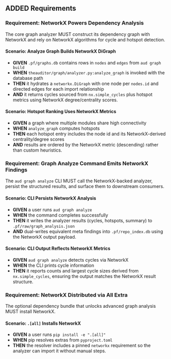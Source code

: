 ## ADDED Requirements
### Requirement: NetworkX Powers Dependency Analysis
The core graph analyzer MUST construct its dependency graph with NetworkX and rely on NetworkX algorithms for cycle and hotspot detection.

#### Scenario: Analyze Graph Builds NetworkX DiGraph
- **GIVEN** `.pf/graphs.db` contains rows in `nodes` and `edges` from `aud graph build`
- **WHEN** `theauditor/graph/analyzer.py:analyze_graph` is invoked with the database path
- **THEN** it hydrates a `networkx.DiGraph` with one node per `nodes.id` and directed edges for each import relationship
- **AND** it returns cycles sourced from `nx.simple_cycles` plus hotspot metrics using NetworkX degree/centrality scores.

#### Scenario: Hotspot Ranking Uses NetworkX Metrics
- **GIVEN** a graph where multiple modules share high connectivity
- **WHEN** `analyze_graph` computes hotspots
- **THEN** each hotspot entry includes the node id and its NetworkX-derived centrality/degree scores
- **AND** results are ordered by the NetworkX metric (descending) rather than custom heuristics.

### Requirement: Graph Analyze Command Emits NetworkX Findings
The `aud graph analyze` CLI MUST call the NetworkX-backed analyzer, persist the structured results, and surface them to downstream consumers.

#### Scenario: CLI Persists NetworkX Analysis
- **GIVEN** a user runs `aud graph analyze`
- **WHEN** the command completes successfully
- **THEN** it writes the analyzer results (cycles, hotspots, summary) to `.pf/raw/graph_analysis.json`
- **AND** dual-writes equivalent meta findings into `.pf/repo_index.db` using the NetworkX output payload.

#### Scenario: CLI Output Reflects NetworkX Metrics
- **GIVEN** `aud graph analyze` detects cycles via NetworkX
- **WHEN** the CLI prints cycle information
- **THEN** it reports counts and largest cycle sizes derived from `nx.simple_cycles`, ensuring the output matches the NetworkX result structure.

### Requirement: NetworkX Distributed via All Extra
The optional dependency bundle that unlocks advanced graph analysis MUST install NetworkX.

#### Scenario: `.[all]` Installs NetworkX
- **GIVEN** a user runs `pip install -e ".[all]"`
- **WHEN** pip resolves extras from `pyproject.toml`
- **THEN** the resolver includes a pinned `networkx` requirement so the analyzer can import it without manual steps.
